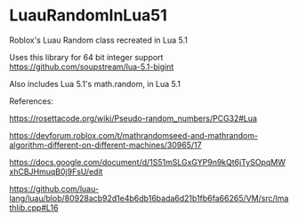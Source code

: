 # LuauRandomInLua51
Roblox's Luau Random class recreated in Lua 5.1

Uses this library for 64 bit integer support https://github.com/soupstream/lua-5.1-bigint

Also includes Lua 5.1's math.random, in Lua 5.1


References:

https://rosettacode.org/wiki/Pseudo-random_numbers/PCG32#Lua

https://devforum.roblox.com/t/mathrandomseed-and-mathrandom-algorithm-different-on-different-machines/30965/17

https://docs.google.com/document/d/1S51mSLGxGYP9n9kQt6jTySOpqMWxhCBJHmuqB0j9FsU/edit

https://github.com/luau-lang/luau/blob/80928acb92d1e4b6db16bada6d21b1fb6fa66265/VM/src/lmathlib.cpp#L16
